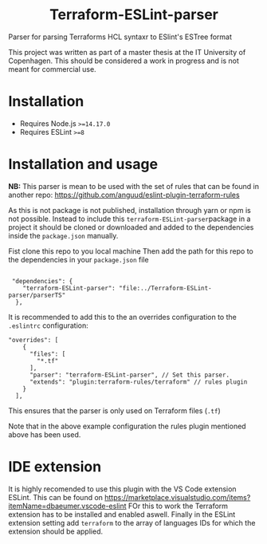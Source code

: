 <h1 align="center">Terraform-ESLint-parser</h1>

Parser for parsing Terraforms HCL syntaxr to ESlint's ESTree format

This project was written as part of a master thesis at the IT University of Copenhagen.
This should be considered a work in progress and is not meant for commercial use.


# Installation

- Requires Node.js `>=14.17.0`
- Requires ESLint `>=8`

# Installation and usage 

**NB:** This parser is mean to be used with the set of rules that can be found in another repo: https://github.com/anguud/eslint-plugin-terraform-rules

As this is not package is not published, installation through yarn or npm is not possible. 
Instead to include this `terraform-ESLint-parser`package in a project it should be cloned or downloaded and added to the dependencies inside the `package.json` manually. 

Fist clone this repo to you local machine 
Then add the path for this repo to the dependencies in your `package.json` file 

```JSONC

 "dependencies": {
    "terraform-ESLint-parser": "file:../Terraform-ESLint-parser/parserTS"
  },
```

It is recommended to add this to the an overrides configuration to the `.eslintrc` configuration: 

```JSONC
"overrides": [
    {
      "files": [
        "*.tf"
      ], 
      "parser": "terraform-ESLint-parser", // Set this parser.
      "extends": "plugin:terraform-rules/terraform" // rules plugin
    }
  ],
```

This ensures that the parser is only used on Terraform files (`.tf`)

Note that in the above example configuration the rules plugin mentioned above has been used. 

# IDE extension 

It is highly recomended to use this plugin with the VS Code extension ESLint. This can be found on https://marketplace.visualstudio.com/items?itemName=dbaeumer.vscode-eslint
FOr this to work the Terraform extension has to be installed and enabled aswell.
Finally in the ESLint extension setting add `terraform` to the array of languages IDs for which the extension should be applied.